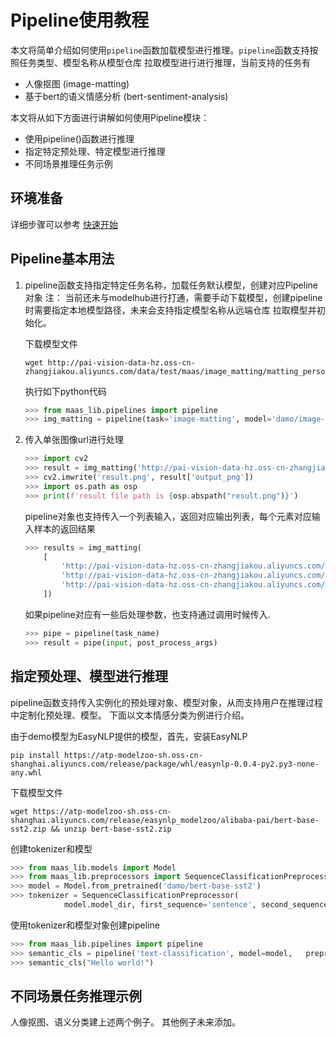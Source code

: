 # Pipeline使用教程

本文将简单介绍如何使用`pipeline`函数加载模型进行推理。`pipeline`函数支持按照任务类型、模型名称从模型仓库
拉取模型进行进行推理，当前支持的任务有

* 人像抠图 (image-matting)
* 基于bert的语义情感分析 (bert-sentiment-analysis)

本文将从如下方面进行讲解如何使用Pipeline模块：
* 使用pipeline()函数进行推理
* 指定特定预处理、特定模型进行推理
* 不同场景推理任务示例

## 环境准备
详细步骤可以参考 [快速开始](../quick_start.md)

## Pipeline基本用法

1. pipeline函数支持指定特定任务名称，加载任务默认模型，创建对应Pipeline对象
   注： 当前还未与modelhub进行打通，需要手动下载模型，创建pipeline时需要指定本地模型路径，未来会支持指定模型名称从远端仓库
   拉取模型并初始化。

   下载模型文件
   ```shell
   wget http://pai-vision-data-hz.oss-cn-zhangjiakou.aliyuncs.com/data/test/maas/image_matting/matting_person.pb
   ```
   执行如下python代码
   ```python
   >>> from maas_lib.pipelines import pipeline
   >>> img_matting = pipeline(task='image-matting', model='damo/image-matting-person')
   ```

2. 传入单张图像url进行处理
   ``` python
   >>> import cv2
   >>> result = img_matting('http://pai-vision-data-hz.oss-cn-zhangjiakou.aliyuncs.com/data/test/maas/image_matting/test.png')
   >>> cv2.imwrite('result.png', result['output_png'])
   >>> import os.path as osp
   >>> print(f'result file path is {osp.abspath("result.png")}')
   ```

   pipeline对象也支持传入一个列表输入，返回对应输出列表，每个元素对应输入样本的返回结果
   ```python
   >>> results = img_matting(
       [
           'http://pai-vision-data-hz.oss-cn-zhangjiakou.aliyuncs.com/data/test/maas/image_matting/test.png',
           'http://pai-vision-data-hz.oss-cn-zhangjiakou.aliyuncs.com/data/test/maas/image_matting/test.png',
           'http://pai-vision-data-hz.oss-cn-zhangjiakou.aliyuncs.com/data/test/maas/image_matting/test.png',
       ])
   ```

   如果pipeline对应有一些后处理参数，也支持通过调用时候传入.
   ```python
   >>> pipe = pipeline(task_name)
   >>> result = pipe(input, post_process_args)
   ```

## 指定预处理、模型进行推理
pipeline函数支持传入实例化的预处理对象、模型对象，从而支持用户在推理过程中定制化预处理、模型。
下面以文本情感分类为例进行介绍。

由于demo模型为EasyNLP提供的模型，首先，安装EasyNLP
```shell
pip install https://atp-modelzoo-sh.oss-cn-shanghai.aliyuncs.com/release/package/whl/easynlp-0.0.4-py2.py3-none-any.whl
```


下载模型文件
```shell
wget https://atp-modelzoo-sh.oss-cn-shanghai.aliyuncs.com/release/easynlp_modelzoo/alibaba-pai/bert-base-sst2.zip && unzip bert-base-sst2.zip
```

创建tokenizer和模型
```python
>>> from maas_lib.models import Model
>>> from maas_lib.preprocessors import SequenceClassificationPreprocessor
>>> model = Model.from_pretrained('damo/bert-base-sst2')
>>> tokenizer = SequenceClassificationPreprocessor(
            model.model_dir, first_sequence='sentence', second_sequence=None)
```

使用tokenizer和模型对象创建pipeline
```python
>>> from maas_lib.pipelines import pipeline
>>> semantic_cls = pipeline('text-classification', model=model,   preprocessor=tokenizer)
>>> semantic_cls("Hello world!")
```

## 不同场景任务推理示例

人像抠图、语义分类建上述两个例子。  其他例子未来添加。
